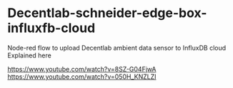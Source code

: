 # Decentlab-schneider-edge-box-influxfb-cloud
Node-red flow to upload Decentlab ambient data sensor to InfluxDB cloud
Explained here

https://www.youtube.com/watch?v=8SZ-G04FjwA
https://www.youtube.com/watch?v=050H_KNZLZI


